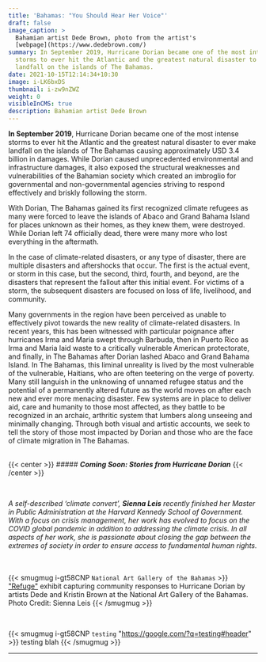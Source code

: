 ```yaml
---
title: 'Bahamas: "You Should Hear Her Voice"'
draft: false
image_caption: >
  Bahamian artist Dede Brown, photo from the artist's
  [webpage](https://www.dedebrown.com/)
summary: In September 2019, Hurricane Dorian became one of the most intense
  storms to ever hit the Atlantic and the greatest natural disaster to ever make
  landfall on the islands of The Bahamas.
date: 2021-10-15T12:14:34+10:30
image: i-LK6bxDS
thumbnail: i-zw9nZWZ
weight: 0
visibleInCMS: true
description: Bahamian artist Dede Brown
---
```

**In September 2019**, Hurricane Dorian became one of the most intense storms to ever hit the Atlantic and the greatest natural disaster to ever make landfall on the islands of The Bahamas causing approximately USD 3.4 billion in damages. While Dorian caused unprecedented environmental and infrastructure damages, it also exposed the structural weaknesses and vulnerabilities of the Bahamian society which created an imbroglio for governmental and non-governmental agencies striving to respond effectively and briskly following the storm. 

With Dorian, The Bahamas gained its first recognized climate refugees as many were forced to leave the islands of Abaco and Grand Bahama Island for places unknown as their homes, as they knew them, were destroyed. While Dorian left 74 officially dead, there were many more who lost everything in the aftermath. 

In the case of climate-related disasters, or any type of disaster, there are multiple disasters and aftershocks that occur. The first is the actual event, or storm in this case, but the second, third, fourth, and beyond, are the disasters that represent the fallout after this initial event. For victims of a storm, the subsequent disasters are focused on loss of life, livelihood, and community. 

Many governments in the region have been perceived as unable to effectively pivot towards the new reality of climate-related disasters.  In recent years, this has been witnessed with particular poignance after hurricanes Irma and Maria swept through Barbuda, then in Puerto Rico as Irma and Maria laid waste to a critically vulnerable American protectorate, and finally, in The Bahamas after Dorian lashed Abaco and Grand Bahama Island. In The Bahamas, this liminal unreality is lived by the most vulnerable of the vulnerable, Haitians, who are often teetering on the verge of poverty.  Many still languish in the unknowing of unnamed refugee status and the potential of a permanently altered future as the world moves on after each new and ever more menacing disaster. Few systems are in place to deliver aid, care and humanity to those most affected, as they battle to be recognized in an archaic, arthritic system that lumbers along unseeing and minimally changing. Through both visual and artistic accounts, we seek to tell the story of those most impacted by Dorian and those who are the face of climate migration in The Bahamas.\
&nbsp;

{{< center >}}
            ##### ***Coming Soon: Stories from Hurricane Dorian***
            {{< /center >}}

&nbsp;

*A self-described ‘climate convert’, **Sienna Leis** recently finished her Master in Public Administration at the Harvard Kennedy School of Government. With a focus on crisis management, her work has evolved to focus on the COVID global pandemic in addition to addressing the climate crisis. In all aspects of her work, she is passionate about closing the gap between the extremes of society in order to ensure access to fundamental human rights.* 
&nbsp;\
&nbsp;  

{{< smugmug i-gt58CNP `National Art Gallery of the Bahamas` >}}
 ["Refuge"](https://nagb.org.bs/events-and-exhibitions/2019/12/19/refuge) exhibit capturing community responses to Hurricane Dorian by artists Dede and Kristin Brown at the National Art Gallery of the Bahamas. Photo Credit: Sienna Leis
{{< /smugmug >}}

&nbsp;

{{< smugmug i-gt58CNP `testing` "https://google.com/?q=testing#header" >}}
 testing blah
{{< /smugmug >}}

- - -